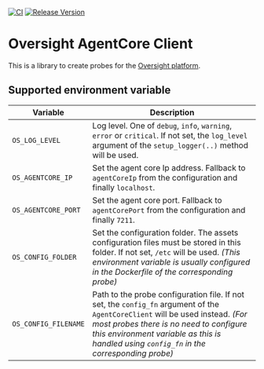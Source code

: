 [![CI](https://github.com/oversight/agentcoreclient/workflows/CI/badge.svg)](https://github.com/oversight/agentcoreclient/actions)
[![Release Version](https://img.shields.io/github/release/oversight/agentcoreclient)](https://github.com/oversight/agentcoreclient/releases)

# Oversight AgentCore Client

This is a library to create probes for the [Oversight platform](https://oversig.ht).

## Supported environment variable

Variable              | Description
--------------------- | -----------
`OS_LOG_LEVEL`        | Log level. One of `debug`, `info`, `warning`, `error` or `critical`. If not set, the `log_level` argument of the `setup_logger(..)` method will be used.
`OS_AGENTCORE_IP`     | Set the agent core Ip address. Fallback to `agentCoreIp` from the configuration and finally `localhost`.
`OS_AGENTCORE_PORT`   | Set the agent core port. Fallback to `agentCorePort` from the configuration and finally `7211`.
`OS_CONFIG_FOLDER`    | Set the configuration folder. The assets configuration files must be stored in this folder. If not set, `/etc` will be used. *(This environment variable is usually configured in the Dockerfile of the corresponding probe)*
`OS_CONFIG_FILENAME`  | Path to the probe configuration file. If not set, the `config_fn` argument of the `AgentCoreClient` will be used instead. *(For most probes there is no need to configure this environment variable as this is handled using `config_fn` in the corresponding probe)*
